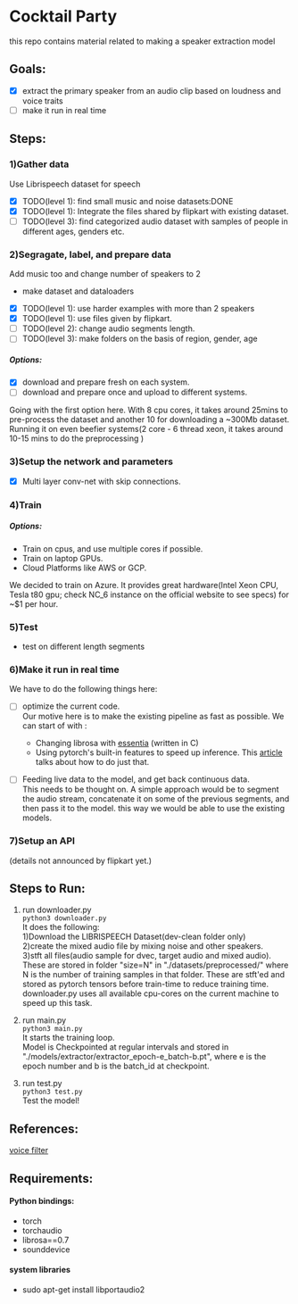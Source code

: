 
# Cocktail Party
this repo contains material related to making a speaker extraction model

## Goals:
- [x] extract the primary speaker from an audio clip based on loudness and voice traits   
- [ ] make it run in real time

## Steps:
### 1)Gather data
Use Librispeech dataset for speech
- [x] TODO(level 1): find small music and noise datasets:DONE
- [x] TODO(level 1): Integrate the files shared by flipkart with existing dataset.
- [ ] TODO(level 3): find categorized audio dataset with samples of people in different ages, genders etc.
### 2)Segragate, label, and prepare data
Add music too and change number of speakers to 2
- make dataset and dataloaders
- [x] TODO(level 1): use harder examples with more than 2 speakers
- [x] TODO(level 1): use files given by flipkart.
- [ ] TODO(level 2): change audio segments length.
- [ ] TODO(level 3): make folders on the basis of region, gender, age
##### Options:
- [x] download and prepare fresh on each system.  
- [ ] download and prepare once and upload to different systems.

Going with the first option here. With 8 cpu cores, it takes around 25mins to pre-process the dataset and another 10 for downloading a ~300Mb dataset.
Running it on even beefier systems(2 core - 6 thread xeon, it takes around 10-15 mins to do the preprocessing )

### 3)Setup the network and parameters
- [x] Multi layer conv-net with skip connections.

### 4)Train
##### Options:
- Train on cpus, and use multiple cores if possible.
- Train on laptop GPUs.
- Cloud Platforms like AWS or GCP.

We decided to train on Azure. It provides great hardware(Intel Xeon CPU, Tesla t80 gpu; check NC_6 instance on the official website to see specs) for ~$1 per hour.  

### 5)Test
- test on different length segments

### 6)Make it run in real time
We have to do the following things here:
 - [ ] optimize the current code.  
    Our motive here is to make the existing pipeline as fast as possible. We can start of with : 
    - Changing librosa with [essentia](https://essentia.upf.edu/) (written in C)
    - Using pytorch's built-in features to speed up inference. This [article](https://www.tarasmatsyk.com/posts/4-how-to-pytorch-in-production/) talks about how to do just that.
    
 - [ ] Feeding live data to the model, and get back continuous data.  
    This needs to be thought on. A simple approach would be to segment the audio stream, concatenate it on some of the previous segments, and then pass it to the model. this way we would be able to use the existing models.

### 7)Setup an API
(details not announced by flipkart yet.)

## Steps to Run:
1) run downloader.py   
`python3 downloader.py`  
It does the following:   
1)Download the LIBRISPEECH Dataset(dev-clean folder only)   
2)create the mixed audio file by mixing noise and other speakers.    
3)stft all files(audio sample for dvec, target audio and mixed audio).
These are stored in folder "size=N" in "./datasets/preprocessed/" where N is the number of training samples in that folder.
These are stft'ed and stored as pytorch tensors before train-time to reduce training time.
downloader.py uses all available cpu-cores on the current machine to speed up this task.

2) run main.py  
`python3 main.py`  
It starts the training loop.  
Model is Checkpointed at regular intervals and stored in "./models/extractor/extractor_epoch-e_batch-b.pt", where e is the epoch number and b is the batch_id at checkpoint.  

3) run test.py  
`python3 test.py`  
Test the model!

## References:
[voice filter](https://google.github.io/speaker-id/publications/VoiceFilter/)

## Requirements:
#### Python bindings:
- torch
- torchaudio
- librosa==0.7
- sounddevice

#### system libraries
- sudo apt-get install libportaudio2